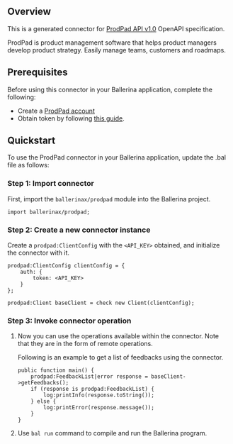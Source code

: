 ## Overview
This is a generated connector for [ProdPad API v1.0](https://www.prodpad.com/) OpenAPI specification. 

ProdPad is product management software that helps product managers develop product strategy. Easily manage teams, customers and roadmaps.  

## Prerequisites

Before using this connector in your Ballerina application, complete the following:

* Create a [ProdPad account](https://www.prodpad.com/)
* Obtain token by following [this guide](https://help.prodpad.com/article/763-generating-an-api-key).

## Quickstart

To use the ProdPad connector in your Ballerina application, update the .bal file as follows:

### Step 1: Import connector
First, import the `ballerinax/prodpad` module into the Ballerina project.
```ballerina
import ballerinax/prodpad;
```

### Step 2: Create a new connector instance
Create a `prodpad:ClientConfig` with the `<API_KEY>` obtained, and initialize the connector with it.
```ballerina
prodpad:ClientConfig clientConfig = {
    auth: {
        token: <API_KEY>
    }
};

prodpad:Client baseClient = check new Client(clientConfig);
```

### Step 3: Invoke connector operation
1. Now you can use the operations available within the connector. Note that they are in the form of remote operations.

    Following is an example to get a list of feedbacks using the connector. 

    ```ballerina
    public function main() {
        prodpad:FeedbackList|error response = baseClient->getFeedbacks();
        if (response is prodpad:FeedbackList) {
            log:printInfo(response.toString());
        } else {
            log:printError(response.message());
        }
    }
    ``` 

2. Use `bal run` command to compile and run the Ballerina program.

